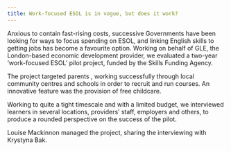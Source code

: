```yaml
---
title: Work-focused ESOL is in vogue, but does it work?
---
```


Anxious to contain fast-rising costs, successive Governments have been looking for ways to focus spending on ESOL, and linking English skills to getting jobs has become a favourite option. Working on behalf of GLE, the London-based economic development provider, we evaluated a two-year ‘work-focused ESOL’ pilot project, funded by the Skills Funding Agency.

The project targeted parents , working successfully through local community centres and schools in order to recruit and run courses. An innovative feature was the provision of free childcare.

Working to quite a tight timescale and with a limited budget, we interviewed learners in several locations, providers’ staff, employers and others, to produce a rounded perspective on the success of the pilot.

Louise Mackinnon managed the project, sharing the interviewing with Krystyna Bak.
